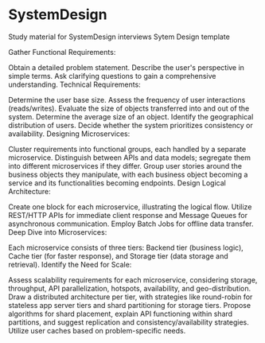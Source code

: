 # SystemDesign
Study material for SystemDesign interviews
Sytem Design template

Gather Functional Requirements:

Obtain a detailed problem statement.
Describe the user's perspective in simple terms.
Ask clarifying questions to gain a comprehensive understanding.
Technical Requirements:

Determine the user base size.
Assess the frequency of user interactions (reads/writes).
Evaluate the size of objects transferred into and out of the system.
Determine the average size of an object.
Identify the geographical distribution of users.
Decide whether the system prioritizes consistency or availability.
Designing Microservices:

Cluster requirements into functional groups, each handled by a separate microservice.
Distinguish between APIs and data models; segregate them into different microservices if they differ.
Group user stories around the business objects they manipulate, with each business object becoming a service and its functionalities becoming endpoints.
Design Logical Architecture:

Create one block for each microservice, illustrating the logical flow.
Utilize REST/HTTP APIs for immediate client response and Message Queues for asynchronous communication.
Employ Batch Jobs for offline data transfer.
Deep Dive into Microservices:

Each microservice consists of three tiers: Backend tier (business logic), Cache tier (for faster response), and Storage tier (data storage and retrieval).
Identify the Need for Scale:

Assess scalability requirements for each microservice, considering storage, throughput, API parallelization, hotspots, availability, and geo-distribution.
Draw a distributed architecture per tier, with strategies like round-robin for stateless app server tiers and shard partitioning for storage tiers.
Propose algorithms for shard placement, explain API functioning within shard partitions, and suggest replication and consistency/availability strategies.
Utilize user caches based on problem-specific needs.
